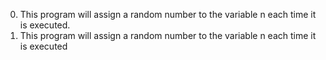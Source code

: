 0. This program will assign a random number to the variable n each time it is executed. 
1. This program will assign a random number to the variable n each time it is executed
